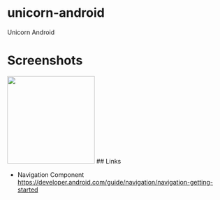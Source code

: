 # unicorn-android
Unicorn Android

# Screenshots
<img src="https://github.com/arunabhdas/unicorn-android/blob/main/screenshots/screenshot_1.png" width="200"/>
## Links

* Navigation Component
https://developer.android.com/guide/navigation/navigation-getting-started


